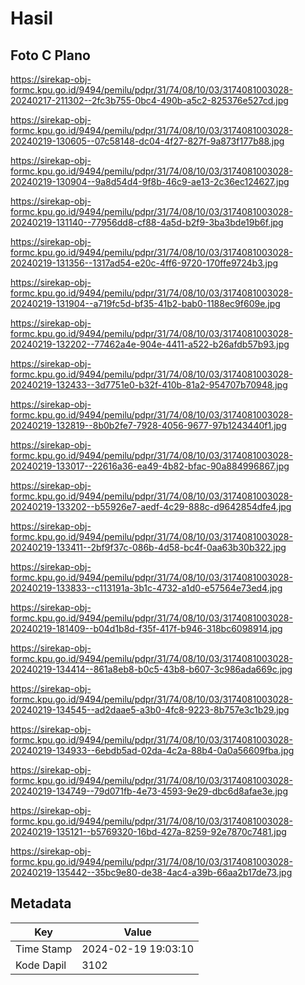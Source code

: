 # Hasil

## Foto C Plano

https://sirekap-obj-formc.kpu.go.id/9494/pemilu/pdpr/31/74/08/10/03/3174081003028-20240217-211302--2fc3b755-0bc4-490b-a5c2-825376e527cd.jpg

https://sirekap-obj-formc.kpu.go.id/9494/pemilu/pdpr/31/74/08/10/03/3174081003028-20240219-130605--07c58148-dc04-4f27-827f-9a873f177b88.jpg

https://sirekap-obj-formc.kpu.go.id/9494/pemilu/pdpr/31/74/08/10/03/3174081003028-20240219-130904--9a8d54d4-9f8b-46c9-ae13-2c36ec124627.jpg

https://sirekap-obj-formc.kpu.go.id/9494/pemilu/pdpr/31/74/08/10/03/3174081003028-20240219-131140--77956dd8-cf88-4a5d-b2f9-3ba3bde19b6f.jpg

https://sirekap-obj-formc.kpu.go.id/9494/pemilu/pdpr/31/74/08/10/03/3174081003028-20240219-131356--1317ad54-e20c-4ff6-9720-170ffe9724b3.jpg

https://sirekap-obj-formc.kpu.go.id/9494/pemilu/pdpr/31/74/08/10/03/3174081003028-20240219-131904--a719fc5d-bf35-41b2-bab0-1188ec9f609e.jpg

https://sirekap-obj-formc.kpu.go.id/9494/pemilu/pdpr/31/74/08/10/03/3174081003028-20240219-132202--77462a4e-904e-4411-a522-b26afdb57b93.jpg

https://sirekap-obj-formc.kpu.go.id/9494/pemilu/pdpr/31/74/08/10/03/3174081003028-20240219-132433--3d7751e0-b32f-410b-81a2-954707b70948.jpg

https://sirekap-obj-formc.kpu.go.id/9494/pemilu/pdpr/31/74/08/10/03/3174081003028-20240219-132819--8b0b2fe7-7928-4056-9677-97b1243440f1.jpg

https://sirekap-obj-formc.kpu.go.id/9494/pemilu/pdpr/31/74/08/10/03/3174081003028-20240219-133017--22616a36-ea49-4b82-bfac-90a884996867.jpg

https://sirekap-obj-formc.kpu.go.id/9494/pemilu/pdpr/31/74/08/10/03/3174081003028-20240219-133202--b55926e7-aedf-4c29-888c-d9642854dfe4.jpg

https://sirekap-obj-formc.kpu.go.id/9494/pemilu/pdpr/31/74/08/10/03/3174081003028-20240219-133411--2bf9f37c-086b-4d58-bc4f-0aa63b30b322.jpg

https://sirekap-obj-formc.kpu.go.id/9494/pemilu/pdpr/31/74/08/10/03/3174081003028-20240219-133833--c113191a-3b1c-4732-a1d0-e57564e73ed4.jpg

https://sirekap-obj-formc.kpu.go.id/9494/pemilu/pdpr/31/74/08/10/03/3174081003028-20240219-181409--b04d1b8d-f35f-417f-b946-318bc6098914.jpg

https://sirekap-obj-formc.kpu.go.id/9494/pemilu/pdpr/31/74/08/10/03/3174081003028-20240219-134414--861a8eb8-b0c5-43b8-b607-3c986ada669c.jpg

https://sirekap-obj-formc.kpu.go.id/9494/pemilu/pdpr/31/74/08/10/03/3174081003028-20240219-134545--ad2daae5-a3b0-4fc8-9223-8b757e3c1b29.jpg

https://sirekap-obj-formc.kpu.go.id/9494/pemilu/pdpr/31/74/08/10/03/3174081003028-20240219-134933--6ebdb5ad-02da-4c2a-88b4-0a0a56609fba.jpg

https://sirekap-obj-formc.kpu.go.id/9494/pemilu/pdpr/31/74/08/10/03/3174081003028-20240219-134749--79d071fb-4e73-4593-9e29-dbc6d8afae3e.jpg

https://sirekap-obj-formc.kpu.go.id/9494/pemilu/pdpr/31/74/08/10/03/3174081003028-20240219-135121--b5769320-16bd-427a-8259-92e7870c7481.jpg

https://sirekap-obj-formc.kpu.go.id/9494/pemilu/pdpr/31/74/08/10/03/3174081003028-20240219-135442--35bc9e80-de38-4ac4-a39b-66aa2b17de73.jpg


## Metadata

| Key        | Value               |
| ---------- | ------------------- |
| Time Stamp | 2024-02-19 19:03:10 |
| Kode Dapil | 3102                |



